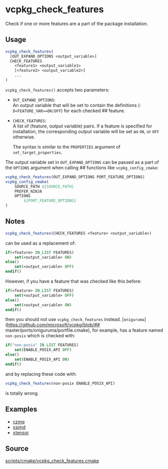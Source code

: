 # vcpkg_check_features
Check if one or more features are a part of the package installation.

## Usage
```cmake
vcpkg_check_features(
  [OUT_EXPAND_OPTIONS <output_variable>] 
  CHECK_FEATURES
    <feature1> <output_variable1>
    [<feature2> <output_variable2>]
    ...
)
```
`vcpkg_check_features()` accepts two parameters: 

* `OUT_EXPAND_OPTIONS`:  
  An output variable that will be set to contain the definitions (`-D<FEATURE_VAR>=ON|OFF`) for each checked ## feature.
  
* `CHECK_FEATURES`:  
  A list of (feature, output variable) pairs. If a feature is specified for installation, the corresponding output 
  variable will be set as `ON`, or `OFF` otherwise.  
  
  The syntax is similar to the `PROPERTIES` argument of `set_target_properties`.

The output variable set in `OUT_EXPAND_OPTIONS` can be passed as a part of the `OPTIONS` argument when calling ## functions like `vcpkg_config_cmake`:
```cmake
vcpkg_check_features(OUT_EXPAND_OPTIONS PORT_FEATURE_OPTIONS)
vcpkg_config_cmake(
    SOURCE_PATH ${SOURCE_PATH}
    PREFER_NINJA
    OPTIONS
        ${PORT_FEATURE_OPTIONS}
)
```
## Notes

```cmake
vcpkg_check_features(CHECK_FEATURES <feature> <output_variable>)
```

can be used as a replacement of:

```cmake
if(<feature> IN_LIST FEATURES)
    set(<output_variable> ON)
else()
    set(<output_variable> OFF)
endif()
```

However, if you have a feature that was checked like this before:

```cmake
if(<feature> IN_LIST FEATURES)
    set(<output_variable> OFF)
else()
    set(<output_variable> ON)
endif()
```

then you should not use `vcpkg_check_features` instead. [```oniguruma```](https://github.com/microsoft/vcpkg/blob/## master/ports/oniguruma/portfile.cmake), for example, has a feature named `non-posix` which is checked with:
```cmake
if("non-posix" IN_LIST FEATURES)
    set(ENABLE_POSIX_API OFF)
else()
    set(ENABLE_POSIX_API ON)
endif()
```
and by replacing these code with:
```cmake
vcpkg_check_features(non-posix ENABLE_POSIX_API)
```
is totally wrong.

## Examples
* [czmq](https://github.com/microsoft/vcpkg/blob/master/ports/czmq/portfile.cmake)
* [xsimd](https://github.com/microsoft/vcpkg/blob/master/ports/xsimd/portfile.cmake)
* [xtensor](https://github.com/microsoft/vcpkg/blob/master/ports/xtensor/portfile.cmake)
 

## Source
[scripts/cmake/vcpkg_check_features.cmake](https://github.com/Microsoft/vcpkg/blob/master/scripts/cmake/vcpkg_check_features.cmake)
